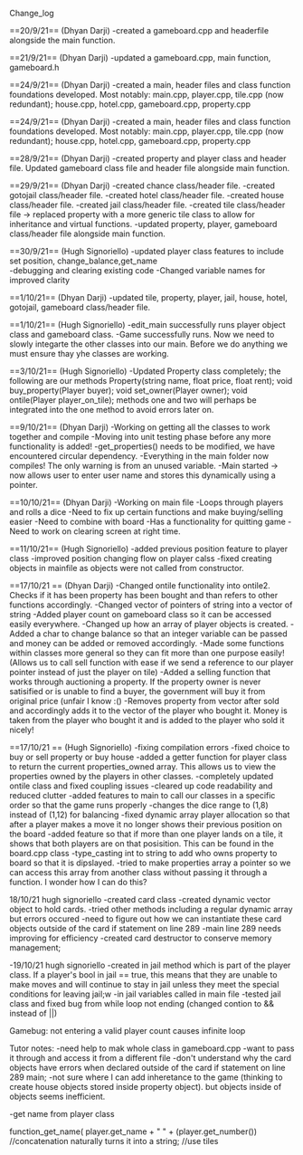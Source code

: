 Change_log

==20/9/21== (Dhyan Darji)
-created a gameboard.cpp and headerfile alongside the main function.

==21/9/21== (Dhyan Darji)
-updated a gameboard.cpp, main function, gameboard.h

==24/9/21== (Dhyan Darji)
-created a main, header files and class function foundations developed.
Most notably: main.cpp, player.cpp, tile.cpp (now redundant); house.cpp, hotel.cpp, gameboard.cpp, property.cpp

==24/9/21== (Dhyan Darji)
-created a main, header files and class function foundations developed.
Most notably: main.cpp, player.cpp, tile.cpp (now redundant); house.cpp, hotel.cpp, gameboard.cpp, property.cpp

==28/9/21== (Dhyan Darji)
-created property and player class and header file. Updated gameboard class file and header file alongside main function.

==29/9/21== (Dhyan Darji)
-created chance class/header file.
-created gotojail class/header file.
-created hotel class/header file.
-created house class/header file.
-created jail class/header file.
-created tile class/header file -> replaced property with a more generic tile class to allow for inheritance and virtual functions.
-updated property, player, gameboard class/header file alongside main function.

==30/9/21== (Hugh Signoriello)
-updated player class features to include set position, change_balance,get_name  
-debugging and clearing existing code
-Changed variable names for improved clarity

==1/10/21== (Dhyan Darji)
-updated tile, property, player, jail, house, hotel, gotojail, gameboard class/header file.

==1/10/21== (Hugh Signoriello)
-edit_main successfully runs player object class and gameboard class.
-Game successfully runs. Now we need to slowly integarte the other classes into our main. Before we do anything we must ensure thay yhe classes are working.

==3/10/21== (Hugh Signoriello)
-Updated Property class completely; the following are our methods
Property(string name, float price, float rent);
void buy_property(Player buyer);
void set_owner(Player owner);
void ontile(Player player_on_tile);
methods one and two will perhaps be integrated into the one method to avoid errors later on.

==9/10/21== (Dhyan Darji)
-Working on getting all the classes to work together and compile
-Moving into unit testing phase before any more functionality is added!
-get_properties() needs to be modified, we have encountered circular dependency.
-Everything in the main folder now compiles! The only warning is from an unused variable.
-Main started -> now allows user to enter user name and stores this dynamically using a pointer.

==10/10/21== (Dhyan Darji)
-Working on main file
-Loops through players and rolls a dice
-Need to fix up certain functions and make buying/selling easier
-Need to combine with board
-Has a functionality for quitting game
-Need to work on clearing screen at right time.

==11/10/21== (Hugh Signoriello)
-added previous position feature to player class
-improved position changing flow on player calss
-fixed creating objects in mainfile as objects were not called from constructor. 

==17/10/21 == (Dhyan Darji)
-Changed ontile functionality into ontile2. Checks if it has been property has been bought and than refers to other functions accordingly.
-Changed vector of pointers of string into a vector of string
-Added player count on gameboard class so it can be accessed easily everywhere.
-Changed up how an array of player objects is created.
-Added a char to change balance so that an integer variable can be passed and money can be added or removed accordingly.
-Made some functions within classes more general so they can fit more than one purpose easily! (Allows us to call sell function with ease if we send a reference to our player pointer instead of just the player on tile)
-Added a selling function that works through auctioning a property. If the property owner is never satisified or is unable to find a buyer, the government will buy it from original price (unfair I know :()
-Removes property from vector after sold and accordingly adds it to the vector of the player who bought it. Money is taken from the player who bought it and is added to the player who sold it nicely!

==17/10/21 == (Hugh Signoriello)
-fixing compilation errors
-fixed choice to buy or sell property or buy house
-added a getter function for player class to return the current properties_owned array. This allows us to view the properties owned by the players in other classes. 
-completely updated ontile class and fixed coupling issues
-cleared up code readability and reduced clutter
-added features to main to call our classes in a specific order so that the game runs properly
-changes the dice range to (1,8) instead of (1,12) for balancing
-fixed dynamic array player allocation so that after a player makes a move it no longer shows their previous position on the board
-added feature so that if more than one player lands on a tile, it shows that both players are on that posisition. This can be found in the board.cpp class
-type_casting int to string to add who owns property to board so that it is dipslayed. 
-tried to make properties array a pointer so we can access this array from another class without passing it through a function. I wonder how I can do this?


18/10/21 hugh signoriello
-created card class
-created dynamic vector object to hold cards.
-tried other methods including a regular dynamic array but errors occured
-need to figure out how we can instantiate these card objects outside of the card if statement on line 289
-main line 289 needs improving for efficiency
-created card destructor to conserve memory management;

-19/10/21 hugh signoriello
-created in jail method which is part of the player class. If a player's bool in jail == true, this means that they are unable to make moves and will continue to stay in jail unless they meet the special conditions for leaving jail;w
-in jail variables called in main file 
-tested jail class and fixed bug from while loop not ending (changed contion to && instead of ||)

Gamebug: not entering a valid player count causes infinite loop


Tutor notes: 
    -need help to mak
     whole class in gameboard.cpp
    -want to pass it through and access it from a different file
    -don't understand why the card objects have errors when declared outside of the card if statement on line 289 main;
    -not sure where I can add inheretance to the game (thinking to create house objects stored inside property object). but objects inside of objects seems inefficient.
   


 -get name from player class

 function_get_name( player.get_name + " " + (player.get_number()) //concatenation naturally turns it into a string;
 //use tiles
